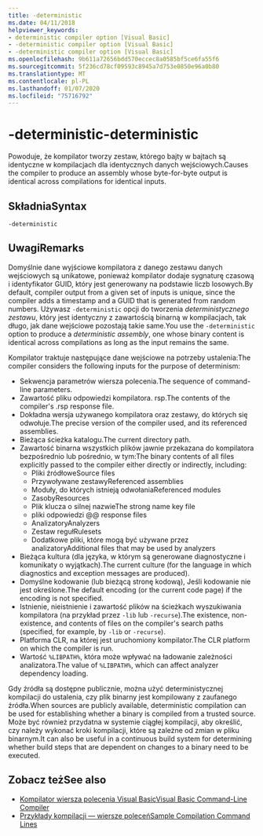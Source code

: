 ```yaml
---
title: -deterministic
ms.date: 04/11/2018
helpviewer_keywords:
- deterministic compiler option [Visual Basic]
- -deterministic compiler option [Visual Basic]
- -deterministic compiler option [Visual Basic]
ms.openlocfilehash: 9b611a72656bdd570eccec8a0585bf5ce6fa55f6
ms.sourcegitcommit: 5f236cd78cf09593c8945a7d753e0850e96a0b80
ms.translationtype: MT
ms.contentlocale: pl-PL
ms.lasthandoff: 01/07/2020
ms.locfileid: "75716792"
---
```

# <a name="-deterministic"></a><span data-ttu-id="d61bf-102">-deterministic</span><span class="sxs-lookup"><span data-stu-id="d61bf-102">-deterministic</span></span>

<span data-ttu-id="d61bf-103">Powoduje, że kompilator tworzy zestaw, którego bajty w bajtach są identyczne w kompilacjach dla identycznych danych wejściowych.</span><span class="sxs-lookup"><span data-stu-id="d61bf-103">Causes the compiler to produce an assembly whose byte-for-byte output is identical across compilations for identical inputs.</span></span>

## <a name="syntax"></a><span data-ttu-id="d61bf-104">Składnia</span><span class="sxs-lookup"><span data-stu-id="d61bf-104">Syntax</span></span>

```console
-deterministic
```

## <a name="remarks"></a><span data-ttu-id="d61bf-105">Uwagi</span><span class="sxs-lookup"><span data-stu-id="d61bf-105">Remarks</span></span>

<span data-ttu-id="d61bf-106">Domyślnie dane wyjściowe kompilatora z danego zestawu danych wejściowych są unikatowe, ponieważ kompilator dodaje sygnaturę czasową i identyfikator GUID, który jest generowany na podstawie liczb losowych.</span><span class="sxs-lookup"><span data-stu-id="d61bf-106">By default, compiler output from a given set of inputs is unique, since the compiler adds a timestamp and a GUID that is generated from random numbers.</span></span> <span data-ttu-id="d61bf-107">Używasz `-deterministic` opcji do tworzenia *deterministycznego zestawu*, który jest identyczny z zawartością binarną w kompilacjach, tak długo, jak dane wejściowe pozostają takie same.</span><span class="sxs-lookup"><span data-stu-id="d61bf-107">You use the `-deterministic` option to produce a *deterministic assembly*, one whose binary content is identical across compilations as long as the input remains the same.</span></span>

<span data-ttu-id="d61bf-108">Kompilator traktuje następujące dane wejściowe na potrzeby ustalenia:</span><span class="sxs-lookup"><span data-stu-id="d61bf-108">The compiler considers the following inputs for the purpose of determinism:</span></span>

- <span data-ttu-id="d61bf-109">Sekwencja parametrów wiersza polecenia.</span><span class="sxs-lookup"><span data-stu-id="d61bf-109">The sequence of command-line parameters.</span></span>
- <span data-ttu-id="d61bf-110">Zawartość pliku odpowiedzi kompilatora. rsp.</span><span class="sxs-lookup"><span data-stu-id="d61bf-110">The contents of the compiler's .rsp response file.</span></span>
- <span data-ttu-id="d61bf-111">Dokładna wersja używanego kompilatora oraz zestawy, do których się odwołuje.</span><span class="sxs-lookup"><span data-stu-id="d61bf-111">The precise version of the compiler used, and its referenced assemblies.</span></span>
- <span data-ttu-id="d61bf-112">Bieżąca ścieżka katalogu.</span><span class="sxs-lookup"><span data-stu-id="d61bf-112">The current directory path.</span></span>
- <span data-ttu-id="d61bf-113">Zawartość binarna wszystkich plików jawnie przekazana do kompilatora bezpośrednio lub pośrednio, w tym:</span><span class="sxs-lookup"><span data-stu-id="d61bf-113">The binary contents of all files explicitly passed to the compiler either directly or indirectly, including:</span></span>
  - <span data-ttu-id="d61bf-114">Pliki źródłowe</span><span class="sxs-lookup"><span data-stu-id="d61bf-114">Source files</span></span>
  - <span data-ttu-id="d61bf-115">Przywoływane zestawy</span><span class="sxs-lookup"><span data-stu-id="d61bf-115">Referenced assemblies</span></span>
  - <span data-ttu-id="d61bf-116">Moduły, do których istnieją odwołania</span><span class="sxs-lookup"><span data-stu-id="d61bf-116">Referenced modules</span></span>
  - <span data-ttu-id="d61bf-117">Zasoby</span><span class="sxs-lookup"><span data-stu-id="d61bf-117">Resources</span></span>
  - <span data-ttu-id="d61bf-118">Plik klucza o silnej nazwie</span><span class="sxs-lookup"><span data-stu-id="d61bf-118">The strong name key file</span></span>
  - <span data-ttu-id="d61bf-119">pliki odpowiedzi @</span><span class="sxs-lookup"><span data-stu-id="d61bf-119">@ response files</span></span>
  - <span data-ttu-id="d61bf-120">Analizatory</span><span class="sxs-lookup"><span data-stu-id="d61bf-120">Analyzers</span></span>
  - <span data-ttu-id="d61bf-121">Zestaw reguł</span><span class="sxs-lookup"><span data-stu-id="d61bf-121">Rulesets</span></span>
  - <span data-ttu-id="d61bf-122">Dodatkowe pliki, które mogą być używane przez analizatory</span><span class="sxs-lookup"><span data-stu-id="d61bf-122">Additional files that may be used by analyzers</span></span>
- <span data-ttu-id="d61bf-123">Bieżąca kultura (dla języka, w którym są generowane diagnostyczne i komunikaty o wyjątkach).</span><span class="sxs-lookup"><span data-stu-id="d61bf-123">The current culture (for the language in which diagnostics and exception messages are produced).</span></span>
- <span data-ttu-id="d61bf-124">Domyślne kodowanie (lub bieżącą stronę kodową), Jeśli kodowanie nie jest określone.</span><span class="sxs-lookup"><span data-stu-id="d61bf-124">The default encoding (or the current code page) if the encoding is not specified.</span></span>
- <span data-ttu-id="d61bf-125">Istnienie, nieistnienie i zawartość plików na ścieżkach wyszukiwania kompilatora (na przykład przez `-lib` lub `-recurse`).</span><span class="sxs-lookup"><span data-stu-id="d61bf-125">The existence, non-existence, and contents of files on the compiler's search paths (specified, for example, by `-lib` or `-recurse`).</span></span>
- <span data-ttu-id="d61bf-126">Platforma CLR, na której jest uruchomiony kompilator.</span><span class="sxs-lookup"><span data-stu-id="d61bf-126">The CLR platform on which the compiler is run.</span></span>
- <span data-ttu-id="d61bf-127">Wartość `%LIBPATH%`, która może wpływać na ładowanie zależności analizatora.</span><span class="sxs-lookup"><span data-stu-id="d61bf-127">The value of `%LIBPATH%`, which can affect analyzer dependency loading.</span></span>

<span data-ttu-id="d61bf-128">Gdy źródła są dostępne publicznie, można użyć deterministycznej kompilacji do ustalenia, czy plik binarny jest kompilowany z zaufanego źródła.</span><span class="sxs-lookup"><span data-stu-id="d61bf-128">When sources are publicly available, deterministic compilation can be used for establishing whether a binary is compiled from a trusted source.</span></span> <span data-ttu-id="d61bf-129">Może być również przydatna w systemie ciągłej kompilacji, aby określić, czy należy wykonać kroki kompilacji, które są zależne od zmian w pliku binarnym.</span><span class="sxs-lookup"><span data-stu-id="d61bf-129">It can also be useful in a continuous build system for determining whether build steps that are dependent on changes to a binary need to be executed.</span></span>

## <a name="see-also"></a><span data-ttu-id="d61bf-130">Zobacz też</span><span class="sxs-lookup"><span data-stu-id="d61bf-130">See also</span></span>

- [<span data-ttu-id="d61bf-131">Kompilator wiersza polecenia Visual Basic</span><span class="sxs-lookup"><span data-stu-id="d61bf-131">Visual Basic Command-Line Compiler</span></span>](../../../visual-basic/reference/command-line-compiler/index.md)
- [<span data-ttu-id="d61bf-132">Przykłady kompilacji — wiersze poleceń</span><span class="sxs-lookup"><span data-stu-id="d61bf-132">Sample Compilation Command Lines</span></span>](../../../visual-basic/reference/command-line-compiler/sample-compilation-command-lines.md)
